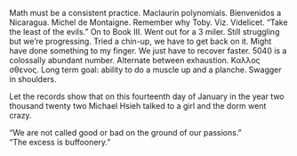 Math must be a consistent practice. Maclaurin polynomials. Bienvenidos a Nicaragua. Michel de Montaigne. Remember why Toby. Viz. Videlicet. “Take the least of the evils.” On to Book III. Went out for a 3 miler. Still struggling but we’re progressing. Tried a chin-up, we have to get back on it. Might have done something to my finger. We just have to recover faster. 5040 is a colossally abundant number. Alternate between exhaustion. Καλλος σθενος. Long term goal: ability to do a muscle up and a planche. Swagger in shoulders.

Let the records show that on this fourteenth day of January in the year two thousand twenty two Michael Hsieh talked to a girl and the dorm went crazy.

“We are not called good or bad on the ground of our passions.”  
“The excess is buffoonery.”
